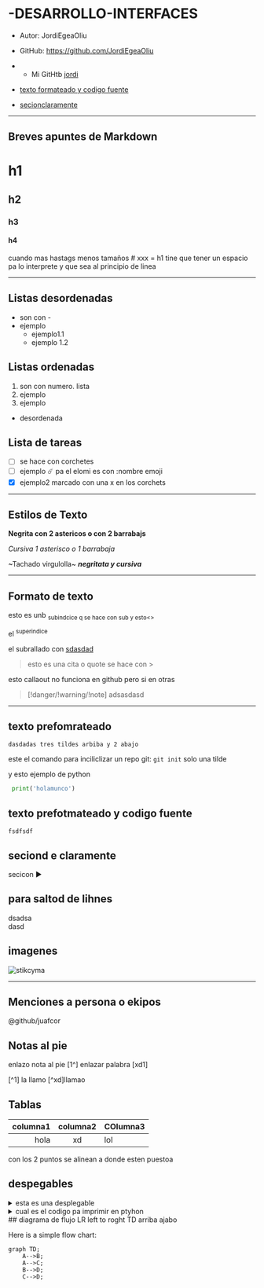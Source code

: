 # -DESARROLLO-INTERFACES

- Autor: JordiEgeaOliu
- GitHub: https://github.com/JordiEgeaOliu
- - Mi GitHtb [jordi](https://github.com/JordiEgeaOliu)

- [texto formateado y codigo fuente](https://github.com/JordiEgeaOliu/-DESARROLLO-INTERFACES/edit/main/README.md#lsita-ordenada)

- [secionclaramente](https://github.com/JordiEgeaOliu/-DESARROLLO-INTERFACES/blob/main/README.md#seciond-e-claramente)

---

## Breves apuntes de Markdown


 # h1
 ## h2
 ### h3
 #### h4
 cuando mas hastags menos tamaños # xxx = h1 tine que tener un espacio pa lo interprete 
 y que sea al principio de linea

---

## Listas desordenadas
- son con -
- ejemplo
  - ejemplo1.1
  - ejemplo 1.2
## Listas ordenadas
1.  son con numero. lista
2.  ejemplo
3.  ejemplo
- desordenada

## Lista de tareas
- [ ] se hace con corchetes
- [ ] ejemplo ☄️ pa el elomi es con :nombre emoji
- [x] ejemplo2 marcado con una x en los corchets

---
## Estilos de Texto

**Negrita con 2 astericos o con 2 barrabajs**

*Cursiva 1 asterisco o 1 barrabaja*

~Tachado virgulolla~
**_negritata y cursiva_**

---

## Formato de texto

esto es unb <sub> subindcice q se hace con sub y esto<> </sub>

el <sup> superindice </sup>

el subrallado con <ins>sdasdad</ins>

> esto es una cita o quote se hace con >

esto callaout no funciona en github pero si en otras
>[!danger/!warning/!note]
>adsasdasd

---

## texto prefomrateado

```
dasdadas tres tildes arbiba y 2 abajo
```

este el comando para inciliclizar un repo git: `git init` solo una tilde

y esto ejemplo de python

```python
 print('holamunco')
```
## texto prefotmateado y codigo fuente

```
fsdfsdf
```

## seciond e claramente

secicon ▶️
## para saltod de lihnes
dsadsa</br>
dasd



## imagenes
![stikcyma](https://akamai.sscdn.co/uploadfile/letras/fotos/6/c/d/b/6cdb17cf0763af1b9480fa2b20c51eab.jpg)

---
## Menciones a persona o ekipos
@github/juafcor

## Notas al pie
enlazo nota al pie [1^]
enlazar palabra [xd1]

[^1] la llamo
[^xd]llamao

## Tablas
| columna1 | columna2 | COlumna3 | 
| ---: | :---: | :--- | 
| hola | xd | lol |

con los 2 puntos se alinean a donde esten puestoa
## despegables
<details>
 <summary>esta es una desplegable</summary>
 adsadasdasdasdasddaasd
</details>

<details>
 <summary>
  cual es el codigo pa imprimir en ptyhon
 </summary>
 
 ```python
 print( 'texto' )
 ```
</details>
## diagrama de flujo LR left to roght TD arriba ajabo

Here is a simple flow chart:

```mermaid
graph TD;
    A-->B;
    A-->C;
    B-->D;
    C-->D;
```






